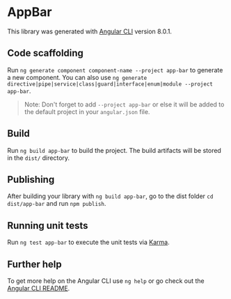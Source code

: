 # AppBar

This library was generated with [Angular CLI](https://github.com/angular/angular-cli) version 8.0.1.

## Code scaffolding

Run `ng generate component component-name --project app-bar` to generate a new component. You can also use `ng generate directive|pipe|service|class|guard|interface|enum|module --project app-bar`.
> Note: Don't forget to add `--project app-bar` or else it will be added to the default project in your `angular.json` file. 

## Build

Run `ng build app-bar` to build the project. The build artifacts will be stored in the `dist/` directory.

## Publishing

After building your library with `ng build app-bar`, go to the dist folder `cd dist/app-bar` and run `npm publish`.

## Running unit tests

Run `ng test app-bar` to execute the unit tests via [Karma](https://karma-runner.github.io).

## Further help

To get more help on the Angular CLI use `ng help` or go check out the [Angular CLI README](https://github.com/angular/angular-cli/blob/master/README.md).

